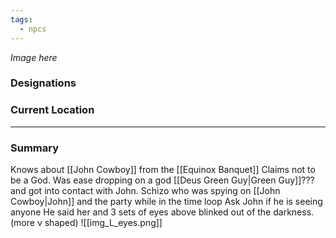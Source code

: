 ```yaml
---
tags:
  - npcs
---
```

*Image here*

### Designations

### Current Location

___
### Summary
Knows about [[John Cowboy]] from the [[Equinox Banquet]]
Claims not to be a God.
Was ease dropping on a god [[Deus Green Guy|Green Guy]]??? and got into contact with John.
Schizo who was spying on [[John Cowboy|John]] and the party while in the time loop
Ask John if he is seeing anyone
He said her and 3 sets of eyes above blinked out of the darkness. (more v shaped)
![[img_L_eyes.png]]



